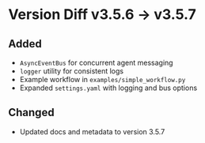 # Version Diff v3.5.6 → v3.5.7

## Added
- `AsyncEventBus` for concurrent agent messaging
- `logger` utility for consistent logs
- Example workflow in `examples/simple_workflow.py`
- Expanded `settings.yaml` with logging and bus options

## Changed
- Updated docs and metadata to version 3.5.7
